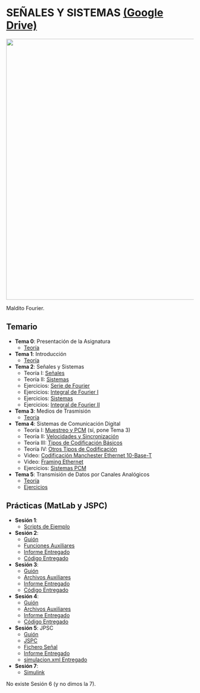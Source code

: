 # SEÑALES Y SISTEMAS [(Google Drive)](https://drive.google.com/drive/folders/1b9VYlDOolO1bBdy4M1IjImydPDcsZBW5)

<img src="https://github.com/su1c1d3jerk/ingenieria-informatica-usal/blob/master/02-SEGUNDO/SE%C3%91ALES%20Y%20SISTEMAS/img.jpg" width="1000" height="700" />

Maldito Fourier.

## Temario
  - **Tema 0**: Presentación de la Asignatura
    - [Teoría](https://drive.google.com/open?id=1HDLqcAYmCmnqn-sQ8pytUUgd5HvuyYV4)
  - **Tema 1**: Introducción
    - [Teoría](https://drive.google.com/open?id=1rDOCxZI-hMdl89G26oRdaJbZxAbjJy83)
  - **Tema 2**: Señales y Sistemas
    - Teoría I: [Señales](https://drive.google.com/open?id=1FwhDBuV3A5DsGdvhzPszRksNEMiMbFWu)
    - Teoría II: [Sistemas](https://drive.google.com/open?id=1-Ae70DXIDUcPJfHvWSv7ldzUgIZC2Yen)
    - Ejercicios: [Serie de Fourier](https://drive.google.com/open?id=1WjsT85qOpi8SchttHitawO04UjEq1pwr)
    - Ejercicios: [Integral de Fourier I](https://drive.google.com/open?id=1u9WwlIMlDDSR-XcFH4BVMpl9c15XpSmS)
    - Ejercicios: [Sistemas](https://drive.google.com/open?id=1AmIM_2QSqKx_PCCY2ZloGnJD7Z9I6Q18)
    - Ejercicios: [Integral de Fourier II](https://drive.google.com/open?id=13wMoaiSHuFpbOvkTsLXET2Bt-V1lzRDX)
  - **Tema 3**: Medios de Trasmisión
    - [Teoría](https://drive.google.com/open?id=1a-JMeRcb4MaoiDIJNPO3dQkVY7AqlJzP)
  - **Tema 4**: Sistemas de Comunicación Digital
    - Teoría I: [Muestreo y PCM](https://drive.google.com/open?id=196iIEUonG-q-FxA3MYb5NPp9-wRWMOtH) (sí, pone Tema 3)
    - Teoría II: [Velocidades y Sincronización](https://drive.google.com/open?id=1AL3G7mO9d4v8XxO3BI--N4OcaOAd2YAn)
    - Teoría III: [Tipos de Codificación Básicos](https://drive.google.com/open?id=13_oGoGRCEDzbGHPrFQ4-f1skBqoxXsZ8)
    - Teoría IV: [Otros Tipos de Codificación](https://drive.google.com/open?id=1K7fo6eXntnffgmyd-Uu7Czlvyoqg4u7a)
    - Video: [Codificación Manchester Ethernet 10-Base-T](https://www.youtube.com/watch?v=i8CmibhvZ0c&list=PLowKtXNTBypH19whXTVoG3oKSuOcw_XeW&index=4)
    - Video: [Framing Ethernet](https://www.youtube.com/watch?v=xrVN9jKjIKQ&index=5&list=PLowKtXNTBypH19whXTVoG3oKSuOcw_XeW)
    - Ejercicios: [Sistemas PCM](https://drive.google.com/open?id=16KXcre-nS6S7NnXUxU3K95Zu-g7GaN_w)
  - **Tema 5**: Transmisión de Datos por Canales Analógicos
    - [Teoría](https://drive.google.com/open?id=1tqxKgPmZ2nExv41DgbABN9xgHsY-nUkl)
    - [Ejercicios](https://drive.google.com/open?id=14rRGJw2FBzLfbfeDls7BYofkqZ7OaWIa)
    
## Prácticas (MatLab y JSPC)
  - **Sesión 1**:
    - [Scripts de Ejemplo](https://github.com/su1c1d3jerk/ingenieria-informatica-usal/tree/master/02-SEGUNDO/SE%C3%91ALES%20Y%20SISTEMAS/PR%C3%81CTICAS/P1-01.%20Scripts)
  - **Sesión 2**:
    - [Guión](https://drive.google.com/open?id=1Vbu1cK3jpsK6sKD9BhtK9rsekGZ6DkCJ)
    - [Funciones Auxiliares](https://github.com/su1c1d3jerk/ingenieria-informatica-usal/tree/master/02-SEGUNDO/SE%C3%91ALES%20Y%20SISTEMAS/PR%C3%81CTICAS/P2-02.%20Funciones%20Auxiliares)
    - [Informe Entregado](https://drive.google.com/open?id=1-qdvwZx03HMjx_teZwy-iz6fPsOXZWJ4)
    - [Código Entregado](https://github.com/su1c1d3jerk/ingenieria-informatica-usal/tree/master/02-SEGUNDO/SE%C3%91ALES%20Y%20SISTEMAS/PR%C3%81CTICAS/P2-04.%20C%C3%B3digo%20Entregado)
  - **Sesión 3**:
    - [Guión](https://drive.google.com/open?id=1-MDSSThi9COTHyxa-ujP3SLxmEFz6ZEM)
    - [Archivos Auxiliares](https://github.com/su1c1d3jerk/ingenieria-informatica-usal/tree/master/02-SEGUNDO/SE%C3%91ALES%20Y%20SISTEMAS/PR%C3%81CTICAS/P3-02.%20Archivos%20Auxiliares)
    - [Informe Entregado](https://drive.google.com/open?id=13CPx1lw103sXuVMMQeyV59IIJMavjFfA)
    - [Código Entregado](https://github.com/su1c1d3jerk/ingenieria-informatica-usal/tree/master/02-SEGUNDO/SE%C3%91ALES%20Y%20SISTEMAS/PR%C3%81CTICAS/P3-04.%20C%C3%B3digo%20Entregado)
  - **Sesión 4**:
    - [Guión](https://drive.google.com/open?id=1GNPEp7vxyeFgk4NIB8fZ1AMsYIuyJJVW)
    - [Archivos Auxiliares](https://github.com/su1c1d3jerk/ingenieria-informatica-usal/tree/master/02-SEGUNDO/SE%C3%91ALES%20Y%20SISTEMAS/PR%C3%81CTICAS/P4-02.%20Archivos%20Auxiliares)
    - [Informe Entregado](https://drive.google.com/open?id=1q-zeB7Iu3ahYSSNRnspf6hQZtfO8VIbS)
    - [Código Entregado](https://github.com/su1c1d3jerk/ingenieria-informatica-usal/tree/master/02-SEGUNDO/SE%C3%91ALES%20Y%20SISTEMAS/PR%C3%81CTICAS/P4-04.%20C%C3%B3digo%20Entregado)
  - **Sesión 5**: JPSC
    - [Guión](https://drive.google.com/open?id=1IPJwq9esWrjVOlNDRrEnaEwNiqnP4_aE)
    - [JSPC](https://github.com/su1c1d3jerk/ingenieria-informatica-usal/blob/master/02-SEGUNDO/SE%C3%91ALES%20Y%20SISTEMAS/PR%C3%81CTICAS/P5-02.%20JPSC.jar)
    - [Fichero Señal](https://github.com/su1c1d3jerk/ingenieria-informatica-usal/blob/master/02-SEGUNDO/SE%C3%91ALES%20Y%20SISTEMAS/PR%C3%81CTICAS/P5-03.%20jpscdia2b%20(fichero%20se%C3%B1al).txt)
    - [Informe Entregado](https://drive.google.com/open?id=1q483ymvobZn3nGFrosPlQKRVD1MGMzVs)
    - [simulacion.xml Entregado](https://github.com/su1c1d3jerk/ingenieria-informatica-usal/blob/master/02-SEGUNDO/SE%C3%91ALES%20Y%20SISTEMAS/PR%C3%81CTICAS/P5-05.%20simulacion.xml)
  - **Sesión 7**:
    - [Simulink](https://github.com/su1c1d3jerk/ingenieria-informatica-usal/tree/master/02-SEGUNDO/SE%C3%91ALES%20Y%20SISTEMAS/PR%C3%81CTICAS/P7-01.%20Simulink)
    
  No existe Sesión 6 (y no dimos la 7).
